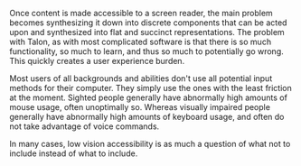 Once content is made accessible to a screen reader, the main problem becomes synthesizing it down into discrete components that can be acted upon and synthesized into flat and succinct representations. The problem with Talon, as with most complicated software is that there is so much functionality, so much to learn, and thus so much to potentially go wrong. This quickly creates a user experience burden.

Most users of all backgrounds and abilities don't use all potential input methods for their computer. They simply use the ones with the least friction at the moment. Sighted people generally have abnormally high amounts of mouse usage, often unoptimally so. Whereas visually impaired people generally have abnormally high amounts of keyboard usage, and often do not take advantage of voice commands.

In many cases, low vision accessibility is as much a question of what not to include instead of what to include.
